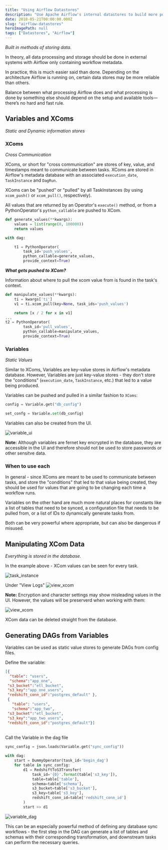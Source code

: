```yaml
---
title: "Using Airflow Datastores"
description: "Use Apache Airflow's internal datastores to build more powerful DAGs"
date: 2018-05-21T00:00:00.000Z
slug: "airflow-datastores"
heroImagePath: null
tags: ["Datastores", "Airflow"]
---
```


_Built in methods of storing data._

In theory, all data processing and storage should be done in external systems with Airflow only containing workflow metadata.

In practice, this is much easier said than done. Depending on the architecture Airflow is running on, certain data stores may be more reliable than others.

Balance between what processing Airflow does and what processing is done by something else should depend on the setup and available tools—there’s no hard and fast rule.

## Variables and XComs

_Static and Dynamic information stores_

### XComs

_Cross Communication_

XComs, or short for "cross communication" are stores of key, value, and timestamps meant to communicate between tasks. XComs are stored in Airflow's metadata database with an associated `execution_date`, `TaskInstance` and `DagRun`.

XComs can be "pushed" or "pulled" by all TaskInstances (by using `xcom_push()` or `xcom_pull()`, respectively).

All values that are returned by an Operator's `execute()` method, or from a PythonOperator's `python_callable` are pushed to XCom.

```python
def generate_values(**kwargs):
    values = list(range(0, 100000))
    return values

with dag:

    t1 = PythonOperator(
        task_id='push_values',
        python_callable=generate_values,
        provide_context=True)
```

_**What gets pushed to XCom?**_

Information about where to pull the xcom value from is found in the task's context.

```python
def manipulate_values(**kwargs):
    ti = kwargs['ti']
    v1 = ti.xcom_pull(key=None, task_ids='push_values')

    return [x / 2 for x in v1]
...
t2 = PythonOperator(
        task_id='pull_values',
        python_callable=manipulate_values,
        provide_context=True)
```

### Variables
_Static Values_

Similar to XComs, Variables are key-value stores in Airflow's metadata database. However, Variables are just key-value stores - they don't store the "conditions" (`execution_date`, `TaskInstance`, etc.) that led to a value being produced.

Variables can be pushed and pulled in a similar fashion to `XComs`:
```python
config = Variable.get("db_config")

set_confg = Variable.set(db_config)
```

Variables can also be created from the UI.

![variable_ui](https://cdn.astronomer.io/website/img/guides/variable_ui.png)

**Note:** Although variables are fernet key encrypted in the database, they are accessible in the UI and therefore should not be used to store passwords or other sensitve data.

### When to use each

In general - since XComs are meant to be used to communicate between tasks, and store the "conditions" that led to that value being created, they should be used for values that are going to be changing each time a workflow runs.

Variables on the other hand are much more natural places for constants like a list of tables that need to be synced, a configuration file that needs to be pulled from, or a list of IDs to dynamically generate tasks from.

Both can be very powerful where appropriate, but can also be dangerous if misused.

## Manipulating XCom Data

_Everything is stored in the database._

In the example above - XCom values can be seen for every task.

![task_instance](https://cdn.astronomer.io/website/img/guides/xcom_push.png)

Under "View Logs"
![view_xcom](https://cdn.astronomer.io/website/img/guides/xcom_encrypt.png)

**Note:** Encryption and character settings may show misleading values in the UI. However, the values will be preserverd when working with them:

![view_xcom](https://cdn.astronomer.io/website/img/guides/xcom_pull_logs.png)

XCom data can be deleted straight from the database.

## Generating DAGs from Variables

Variables can be used as static value stores to generate DAGs from config files.

Define the variable:
```json
[{
  "table": "users",
  "schema":"app_one",
 "s3_bucket":"etl_bucket",
 "s3_key":"app_one_users",
 "redshift_conn_id":"postgres_default" },
 {
   "table": "users",
   "schema":"app_two",
 "s3_bucket":"etl_bucket",
 "s3_key":"app_two_users",
 "redshift_conn_id":"postgres_default"}]
 ```
<br>
Call the Variable in the dag file
<br>

```python
sync_config = json.loads(Variable.get("sync_config"))

with dag:
    start = DummyOperator(task_id='begin_dag')
    for table in sync_config:
        d1 = RedshiftToS3Transfer(
            task_id='{0}'.format(table['s3_key']),
            table=table['table'],
            schema=table['schema'],
            s3_bucket=table['s3_bucket'],
            s3_key=table['s3_key'],
            redshift_conn_id=table['redshift_conn_id']
        )
        start >> d1
```
![variable_dag](img/variable_dag.png)

This can be an especially powerful method of defining any database sync workflows - the first step in the DAG can generate a list of tables and schemas with their corresponding transformation, and downstream tasks can perform the necessary queries.
